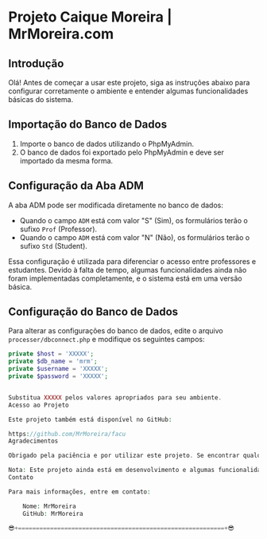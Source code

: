 # Projeto Caique Moreira | MrMoreira.com

## Introdução

Olá! Antes de começar a usar este projeto, siga as instruções abaixo para configurar corretamente o ambiente e entender algumas funcionalidades básicas do sistema.

## Importação do Banco de Dados

1. Importe o banco de dados utilizando o PhpMyAdmin.
2. O banco de dados foi exportado pelo PhpMyAdmin e deve ser importado da mesma forma.

## Configuração da Aba ADM

A aba ADM pode ser modificada diretamente no banco de dados:

- Quando o campo `ADM` está com valor "S" (Sim), os formulários terão o sufixo `Prof` (Professor).
- Quando o campo `ADM` está com valor "N" (Não), os formulários terão o sufixo `Std` (Student).

Essa configuração é utilizada para diferenciar o acesso entre professores e estudantes. Devido à falta de tempo, algumas funcionalidades ainda não foram implementadas completamente, e o sistema está em uma versão básica.

## Configuração do Banco de Dados

Para alterar as configurações do banco de dados, edite o arquivo `processer/dbconnect.php` e modifique os seguintes campos:

```php
private $host = 'XXXXX';
private $db_name = 'mrm';
private $username = 'XXXXX';
private $password = 'XXXXX';


Substitua XXXXX pelos valores apropriados para seu ambiente.
Acesso ao Projeto

Este projeto também está disponível no GitHub:

https://github.com/MrMoreira/facu
Agradecimentos

Obrigado pela paciência e por utilizar este projeto. Se encontrar qualquer problema ou tiver sugestões, sinta-se à vontade para contribuir no repositório do GitHub.

Nota: Este projeto ainda está em desenvolvimento e algumas funcionalidades podem não estar completas.
Contato

Para mais informações, entre em contato:

    Nome: MrMoreira
    GitHub: MrMoreira

😎+==========================================================+😎